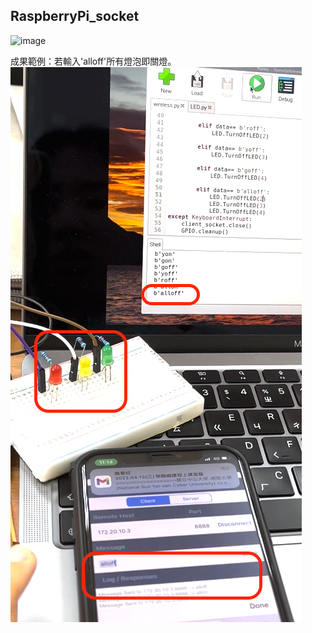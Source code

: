 ## RaspberryPi_socket

![image](https://user-images.githubusercontent.com/101647874/209623970-b6a2960d-3de0-4c93-a3cf-b862c2aee352.png)

成果範例：若輸入'alloff'所有燈泡即關燈。
![image](https://github.com/ColetteHsu/RaspberryPi_socket/blob/main/socket.png)
